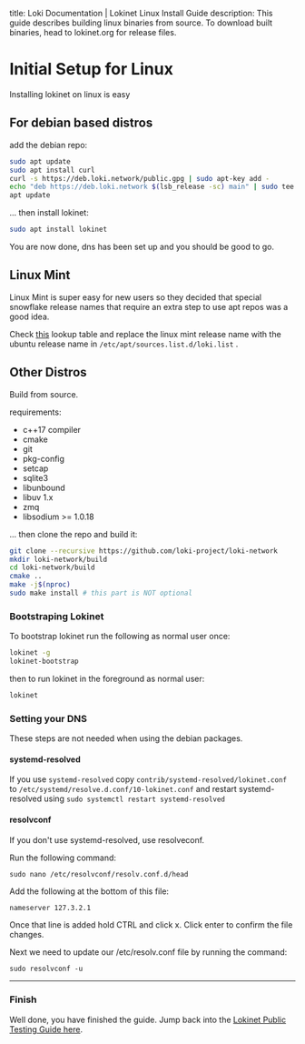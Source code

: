title: Loki Documentation | Lokinet Linux Install Guide
description: This guide describes building linux binaries from source. To download built binaries, head to lokinet.org for release files. 

# Initial Setup for Linux

Installing lokinet on linux is easy

## For debian based distros

add the debian repo:

```bash
sudo apt update 
sudo apt install curl 
curl -s https://deb.loki.network/public.gpg | sudo apt-key add -
echo "deb https://deb.loki.network $(lsb_release -sc) main" | sudo tee /etc/apt/sources.list.d/loki.list
apt update
```

... then install lokinet:

```bash
sudo apt install lokinet
```

You are now done, dns has been set up and you should be good to go.

## Linux Mint

Linux Mint is super easy for new users so they decided that special snowflake release names that require an extra step to use apt repos was a good idea. 

Check [this](https://linuxmint.com/download_all.php) lookup table and replace the linux mint release name with the ubuntu release name in `/etc/apt/sources.list.d/loki.list` .

## Other Distros

Build from source.

requirements:

* c++17 compiler
* cmake
* git
* pkg-config
* setcap
* sqlite3
* libunbound
* libuv 1.x
* zmq
* libsodium >= 1.0.18 

... then clone the repo and build it:


```bash
git clone --recursive https://github.com/loki-project/loki-network
mkdir loki-network/build
cd loki-network/build
cmake ..
make -j$(nproc)
sudo make install # this part is NOT optional
```

### Bootstraping Lokinet

To bootstrap lokinet run the following as normal user once:

```bash
lokinet -g
lokinet-bootstrap
```

then to run lokinet in the foreground as normal user:

```bash
lokinet
```

### Setting your DNS 

These steps are not needed when using the debian packages.

#### systemd-resolved

If you use `systemd-resolved` copy `contrib/systemd-resolved/lokinet.conf` to `/etc/systemd/resolve.d.conf/10-lokinet.conf` and restart systemd-resolved using `sudo systemctl restart systemd-resolved`

#### resolvconf

If you don't use systemd-resolved, use resolveconf.

Run the following command: 

```
sudo nano /etc/resolvconf/resolv.conf.d/head
```

Add the following at the bottom of this file:

```
nameserver 127.3.2.1
```

Once that line is added hold CTRL and click x. 
Click enter to confirm the file changes.

Next we need to update our /etc/resolv.conf file by running the command:

```
sudo resolvconf -u
```

---
### Finish

Well done, you have finished the guide. Jump back into the [Lokinet Public Testing Guide here](../PublicTestingGuide/#2-accessing-snapps).



